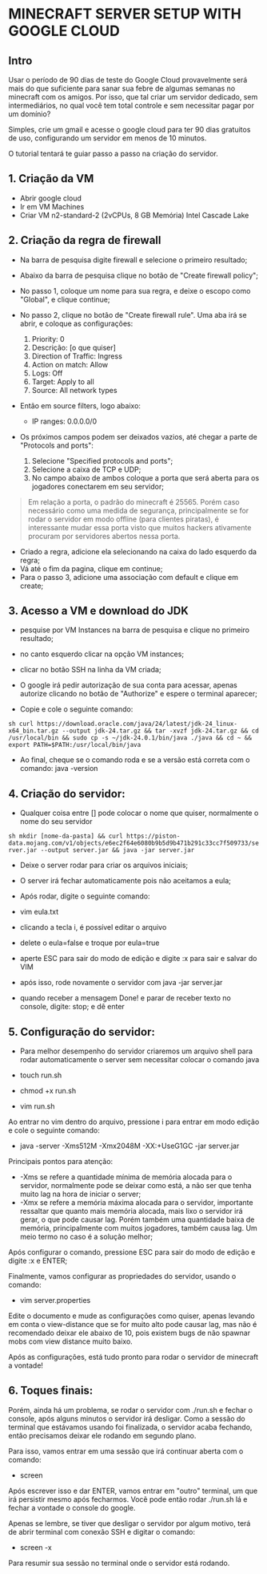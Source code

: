 # MINECRAFT SERVER SETUP WITH GOOGLE CLOUD

## Intro

Usar o período de 90 dias de teste do Google Cloud provavelmente será mais do que suficiente para sanar sua febre de algumas semanas no minecraft com os amigos. Por isso, que tal criar um servidor dedicado, sem intermediários, no qual você tem total controle e sem necessitar pagar por um domínio?

Simples, crie um gmail e acesse o google cloud para ter 90 dias gratuitos de uso, configurando um servidor em menos de 10 minutos.

O tutorial tentará te guiar passo a passo na criação do servidor.

## 1. Criação da VM

- Abrir google cloud
- Ir em VM Machines
- Criar VM n2-standard-2 (2vCPUs, 8 GB Memória) Intel Cascade Lake

## 2. Criação da regra de firewall

- Na barra de pesquisa digite firewall e selecione o primeiro resultado;
- Abaixo da barra de pesquisa clique no botão de "Create firewall policy";
- No passo 1, coloque um nome para sua regra, e deixe o escopo como "Global", e clique continue;
- No passo 2, clique no botão de "Create firewall rule". Uma aba irá se abrir, e coloque as configurações:
    1. Priority: 0
	2. Descrição: [o que quiser]
	3. Direction of Traffic: Ingress
	4. Action on match: Allow
	5. Logs: Off
	6. Target: Apply to all
	7. Source: All network types

- Então em source filters, logo abaixo:
	- IP ranges: 0.0.0.0/0

- Os próximos campos podem ser deixados vazios, até chegar a parte de "Protocols and ports":
	1. Selecione "Specified protocols and ports";
	2. Selecione a caixa de TCP e UDP;
	3. No campo abaixo de ambos coloque a porta que será aberta para os jogadores conectarem em seu servidor;

> Em relação a porta, o padrão do minecraft é 25565. Porém caso necessário como uma medida de segurança, principalmente se for rodar o servidor em modo offline (para clientes piratas), é interessante mudar essa porta visto que muitos hackers ativamente procuram por servidores abertos nessa porta.

- Criado a regra, adicione ela selecionando na caixa do lado esquerdo da regra;
- Vá até o fim da pagina, clique em continue;
- Para o passo 3, adicione uma associação com default e clique em create;

## 3. Acesso a VM e download do JDK

- pesquise por VM Instances na barra de pesquisa e clique no primeiro resultado;
- no canto esquerdo clicar na opção VM instances;
- clicar no botão SSH na linha da VM criada;
- O google irá pedir autorização de sua conta para acessar, apenas autorize clicando no botão de "Authorize" e espere o terminal aparecer;

- Copie e cole o seguinte comando:

`` sh
curl https://download.oracle.com/java/24/latest/jdk-24_linux-x64_bin.tar.gz --output jdk-24.tar.gz && tar -xvzf jdk-24.tar.gz && cd /usr/local/bin && sudo cp -s ~/jdk-24.0.1/bin/java ./java && cd ~ && export PATH=$PATH:/usr/local/bin/java
``

- Ao final, cheque se o comando roda e se a versão está correta com o comando: java -version

## 4. Criação do servidor:

- Qualquer coisa entre [] pode colocar o nome que quiser, normalmente o nome do seu servidor

`` sh
mkdir [nome-da-pasta] && curl https://piston-data.mojang.com/v1/objects/e6ec2f64e6080b9b5d9b471b291c33cc7f509733/server.jar --output server.jar && java -jar server.jar
``

- Deixe o server rodar para criar os arquivos iniciais;
- O server irá fechar automaticamente pois não aceitamos a eula;

- Após rodar, digite o seguinte comando: 
- vim eula.txt

- clicando a tecla i, é possível editar o arquivo
- delete o eula=false e troque por eula=true
- aperte ESC para sair do modo de edição e digite :x para sair e salvar do VIM
- após isso, rode novamente o servidor com java -jar server.jar
- quando receber a mensagem Done! e parar de receber texto no console, digite: stop; e dê enter

## 5. Configuração do servidor:

- Para melhor desempenho do servidor criaremos um arquivo shell para rodar automaticamente o server sem necessitar colocar o comando java

- touch run.sh
- chmod +x run.sh
- vim run.sh

Ao entrar no vim dentro do arquivo, pressione i para entrar em modo edição e cole o seguinte comando:
- java -server -Xms512M -Xmx2048M -XX:+UseG1GC -jar server.jar

Principais pontos para atenção:
- -Xms se refere a quantidade mínima de memória alocada para o servidor, normalmente pode se deixar como está, a não ser que tenha muito lag na hora de iniciar o server;
- -Xmx se refere a memória máxima alocada para o servidor, importante ressaltar que quanto mais memória alocada, mais lixo o servidor irá gerar, o que pode causar lag. Porém também uma quantidade baixa de memória, principalmente com muitos jogadores, também causa lag. Um meio termo no caso é a solução melhor;

Após configurar o comando, pressione ESC para sair do modo de edição e digite :x e ENTER;

Finalmente, vamos configurar as propriedades do servidor, usando o comando:
- vim server.properties

Edite o documento e mude as configurações como quiser, apenas levando em conta o view-distance que se for muito alto pode causar lag,
mas não é recomendado deixar ele abaixo de 10, pois existem bugs de não spawnar mobs com view distance muito baixo.

Após as configurações, está tudo pronto para rodar o servidor de minecraft a vontade!

## 6. Toques finais:

Porém, ainda há um problema, se rodar o servidor com ./run.sh e fechar o console, após alguns minutos o servidor irá desligar.
Como a sessão do terminal que estávamos usando foi finalizada, o servidor acaba fechando, então precisamos deixar ele rodando em segundo plano.

Para isso, vamos entrar em uma sessão que irá continuar aberta com o comando:

- screen

Após escrever isso e dar ENTER, vamos entrar em "outro" terminal, um que irá persistir mesmo após fecharmos.
Vocẽ pode então rodar ./run.sh lá e fechar a vontade o console do google.

Apenas se lembre, se tiver que desligar o servidor por algum motivo, terá de abrir terminal com conexão SSH e digitar o comando:
- screen -x

Para resumir sua sessão no terminal onde o servidor está rodando.
